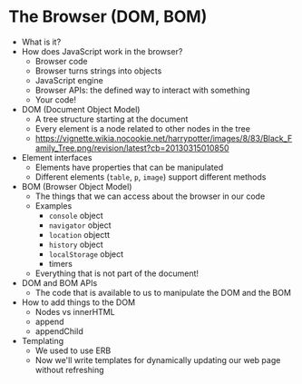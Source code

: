 # The Browser (DOM, BOM)
- What is it?
- How does JavaScript work in the browser?
  - Browser code
  - Browser turns strings into objects
  - JavaScript engine
  - Browser APIs: the defined way to interact with something
  - Your code!
- DOM (Document Object Model)
  - A tree structure starting at the document
  - Every element is a node related to other nodes in the tree
  - https://vignette.wikia.nocookie.net/harrypotter/images/8/83/Black_Family_Tree.png/revision/latest?cb=20130315010850
- Element interfaces
  - Elements have properties that can be manipulated
  - Different elements (`table`, `p`, `image`) support different methods
- BOM (Browser Object Model)
  - The things that we can access about the browser in our code
  - Examples
    - `console` object
    - `navigator` object
    - `location` objectt
    - `history` object
    - `localStorage` object
    - timers
  - Everything that is not part of the document!
- DOM and BOM APIs
  - The code that is available to us to manipulate the DOM and the BOM
- How to add things to the DOM
  - Nodes vs innerHTML
  - append
  - appendChild
- Templating
  - We used to use ERB
  - Now we'll write templates for dynamically updating our web page without refreshing



